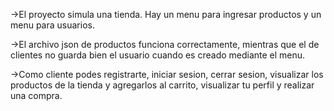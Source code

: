 ->El proyecto simula una tienda. Hay un menu para ingresar productos y un menu para usuarios. 

->El archivo json de productos funciona correctamente, mientras que el de clientes no guarda bien el usuario cuando es creado mediante el menu. 

->Como cliente podes registrarte, iniciar sesion, cerrar sesion, visualizar los productos de la tienda y agregarlos al carrito, visualizar tu perfil y realizar una compra. 



